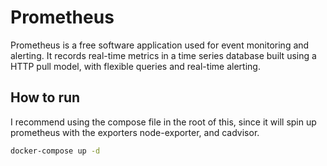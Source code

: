 # Prometheus
Prometheus is a free software application used for event monitoring and alerting. It records real-time metrics in a time series database built using a HTTP pull model, with flexible queries and real-time alerting.

## How to run
I recommend using the compose file in the root of this, since it will spin up prometheus with the exporters node-exporter, and cadvisor.

```bash
docker-compose up -d
```